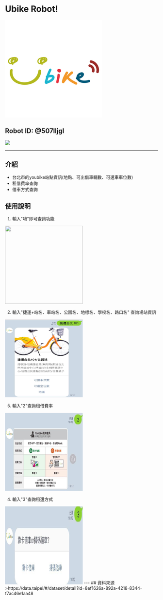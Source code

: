 # Ubike Robot! 
![](https://github.com/1917kun/line-robot/raw/master/images/微笑.png)
## Robot ID:  @507lljgl
![](https://i.imgur.com/wH2KGtX.png)

---

## 介紹

* 台北市的youbike站點資訊(地點、可出借車輛數、可還車車位數)
* 租借費率查詢
* 借車方式查詢



## 使用說明
1. 輸入"嗨"即可查詢功能
<img src="https://github.com/1917kun/line-robot/raw/master/images/嗨.jpg" width=256 height=256 />

2. 輸入"捷運+站名、車站名、公園名、地標名、學校名、路口名" 查詢場站資訊
<img src="https://github.com/1917kun/line-robot/raw/master/images/101.jpg" width=256 height=256 />

5. 輸入"2"查詢租借費率
<img src="https://github.com/1917kun/line-robot/raw/master/images/2.jpg" width=256 height=256 />

4. 輸入"3"查詢租還方式
<img src="https://github.com/1917kun/line-robot/raw/master/images/3.jpg" width=256 height=256 />
---
## 資料來源
 >https://data.taipei/#/dataset/detail?id=8ef1626a-892a-4218-8344-f7ac46e1aa48 

